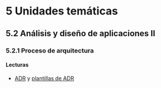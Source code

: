# 5 Unidades temáticas

## 5.2 Análisis y diseño de aplicaciones II

### 5.2.1 Proceso de arquitectura

#### Lecturas

<!-- TBD. Capítulo 20 de Bass -->

* [ADR](/4_Conceptos/4_ADR.md) y [plantillas de ADR](/3_Plantillas/3_18_ADR.md)

